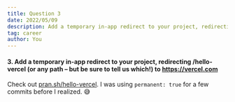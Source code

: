 ```yaml
---
title: Question 3
date: 2022/05/09
description: Add a temporary in-app redirect to your project, redirecting /hello-vercel (or any path – but be sure to tell us which!) to https://vercel.com
tag: career
author: You
---
```


#### 3. Add a temporary in-app redirect to your project, redirecting /hello-vercel (or any path – but be sure to tell us which!) to https://vercel.com

Check out [pran.sh/hello-vercel](https://www.pran.sh/hello-vercel). I was using ```permanent: true``` for a few commits before I realized. 😅